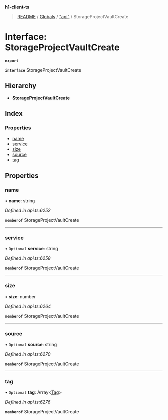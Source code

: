 **h1-client-ts**

> [README](../README.md) / [Globals](../globals.md) / ["api"](../modules/_api_.md) / StorageProjectVaultCreate

# Interface: StorageProjectVaultCreate

**`export`** 

**`interface`** StorageProjectVaultCreate

## Hierarchy

* **StorageProjectVaultCreate**

## Index

### Properties

* [name](_api_.storageprojectvaultcreate.md#name)
* [service](_api_.storageprojectvaultcreate.md#service)
* [size](_api_.storageprojectvaultcreate.md#size)
* [source](_api_.storageprojectvaultcreate.md#source)
* [tag](_api_.storageprojectvaultcreate.md#tag)

## Properties

### name

•  **name**: string

*Defined in api.ts:6252*

**`memberof`** StorageProjectVaultCreate

___

### service

• `Optional` **service**: string

*Defined in api.ts:6258*

**`memberof`** StorageProjectVaultCreate

___

### size

•  **size**: number

*Defined in api.ts:6264*

**`memberof`** StorageProjectVaultCreate

___

### source

• `Optional` **source**: string

*Defined in api.ts:6270*

**`memberof`** StorageProjectVaultCreate

___

### tag

• `Optional` **tag**: Array\<[Tag](_api_.tag.md)>

*Defined in api.ts:6276*

**`memberof`** StorageProjectVaultCreate

